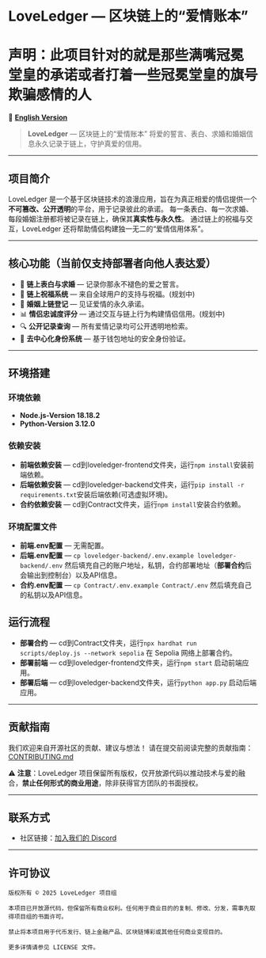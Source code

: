 # LoveLedger — 区块链上的“爱情账本”

# 声明：**此项目针对的就是那些满嘴冠冕堂皇的承诺或者打着一些冠冕堂皇的旗号欺骗感情的人**

🔁 **[English Version](README.md)**

> **LoveLedger** — 区块链上的“爱情账本”
> 将爱的誓言、表白、求婚和婚姻信息永久记录于链上，守护真爱的信用。



---

## 项目简介

LoveLedger 是一个基于区块链技术的浪漫应用，旨在为真正相爱的情侣提供一个**不可篡改、公开透明**的平台，用于记录彼此的承诺。
每一条表白、每一次求婚、每段婚姻注册都将被记录在链上，确保其**真实性与永久性**。
通过链上的祝福与交互，LoveLedger 还将帮助情侣构建独一无二的“爱情信用体系”。

---

## 核心功能（当前仅支持部署者向他人表达爱）

* 💌 **链上表白与求婚** — 记录你那永不褪色的爱之誓言。
* 🎉 **链上祝福系统** — 来自全球用户的支持与祝福。(规划中)
* 💍 **婚姻上链登记** — 见证爱情的永久承诺。
* 📊 **情侣忠诚度评分** — 通过交互与链上行为构建情侣信用。(规划中)
* 🔍 **公开记录查询** — 所有爱情记录均可公开透明地检索。
* 🔐 **去中心化身份系统** — 基于钱包地址的安全身份验证。

---
## 环境搭建


### 环境依赖
* **Node.js-Version 18.18.2**
* **Python-Version 3.12.0**

### 依赖安装

* **前端依赖安装** — cd到loveledger-frontend文件夹，运行`npm install`安装前端依赖。
* **后端依赖安装** — cd到loveledger-backend文件夹，运行`pip install -r requirements.txt`安装后端依赖(可选虚拟环境)。
* **合约依赖安装** — cd到Contract文件夹，运行`npm install`安装合约依赖。

### 环境配置文件

* **前端.env配置** — 无需配置。
* **后端.env配置** — `cp loveledger-backend/.env.example loveledger-backend/.env` 然后填充自己的账户地址，私钥，合约部署地址（**部署合约**后会输出到控制台）以及API信息。
* **合约.env配置** — `cp Contract/.env.example Contract/.env` 然后填充自己的私钥以及API信息。



## 运行流程

* **部署合约** — cd到Contract文件夹，运行`npx hardhat run scripts/deploy.js --network sepolia` 在 Sepolia 网络上部署合约。
* **部署前端** — cd到loveledger-frontend文件夹，运行`npm start` 启动前端应用。
* **部署后端** — cd到loveledger-backend文件夹，运行`python app.py` 启动后端应用。

---

## 贡献指南

我们欢迎来自开源社区的贡献、建议与想法！
请在提交前阅读完整的贡献指南：[CONTRIBUTING.md](doc/CONTRIBUTING.md)

⚠️ **注意**：LoveLedger 项目保留所有版权，仅开放源代码以推动技术与爱的融合，**禁止任何形式的商业用途**，除非获得官方团队的书面授权。

---

## 联系方式

* 社区链接：[加入我们的 Discord](https://discord.gg/wnxj7Nea)

---

## 许可协议

```
版权所有 © 2025 LoveLedger 项目组

本项目已开放源代码，但保留所有商业权利。任何用于商业目的的复制、修改、分发，需事先取得项目组的书面许可。

禁止将本项目用于代币发行、链上金融产品、区块链博彩或其他任何商业变现目的。

更多详情请参见 LICENSE 文件。
```

